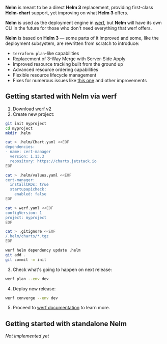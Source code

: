 **Nelm** is meant to be a direct **Helm 3** replacement, providing first-class **Helm-chart** support, yet improving on what **Helm 3** offers.

**Nelm** is used as the deployment engine in [werf](https://github.com/werf/werf/), but **Nelm** will have its own CLI in the future for those who don't need everything that werf offers.

**Nelm** is based on **Helm 3** — some parts of it improved and some, like the deployment subsystem, are rewritten from scratch to introduce:
* `terraform plan`-like capabilities
* Replacement of 3-Way Merge with Server-Side Apply
* Improved resource tracking built from the ground up
* Advanced resource ordering capabilities
* Flexible resource lifecycle management
* Fixes for numerous issues like [this one](https://github.com/helm/helm/issues/7219) and other improvements

## Getting started with Nelm via werf

1. Download [werf v2](https://github.com/werf/werf/releases)
2. Create new project:
```bash
git init myproject
cd myproject
mkdir .helm

cat > .helm/Chart.yaml <<EOF
dependencies:
- name: cert-manager
  version: 1.13.3
  repository: https://charts.jetstack.io
EOF

cat > .helm/values.yaml <<EOF
cert-manager:
  installCRDs: true
  startupapicheck:
    enabled: false
EOF

cat > werf.yaml <<EOF
configVersion: 1
project: myproject
EOF

cat > .gitignore <<EOF
/.helm/charts/*.tgz
EOF

werf helm dependency update .helm
git add .
git commit -m init
```
3. Check what's going to happen on next release:
```bash
werf plan --env dev
```
4. Deploy new release:
```bash
werf converge --env dev
```
5. Proceed to [werf documentation](https://werf.io/docs/v2/usage/deploy/overview.html) to learn more.

## Getting started with standalone Nelm

_Not implemented yet_
